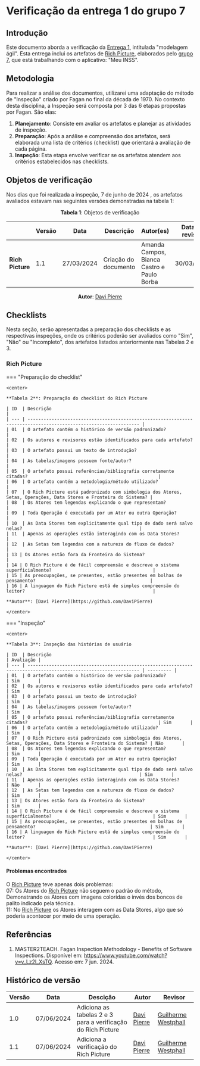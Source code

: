 # Verificação da entrega 1 do grupo 7

## Introdução

Este documento aborda a verificação da [Entrega 1](https://requisitos-de-software.github.io/2024.1-Meu-INSS/pre-rastreabilidade/rich_picture/), intitulada "modelagem ágil". Esta entrega inclui os artefatos de  [Rich Picture](https://requisitos-de-software.github.io/2024.1-Meu-INSS/pre-rastreabilidade/rich_picture/), elaborados pelo [grupo 7](https://requisitos-de-software.github.io/2024.1-Meu-INSS/), que está trabalhando com o aplicativo: "Meu INSS".

## Metodologia

Para realizar a análise dos documentos, utilizarei uma adaptação do método de "Inspeção" criado por Fagan no final da década de 1970. No contexto desta disciplina, a Inspeção será composta por 3 das 6 etapas propostas por Fagan. São elas:

1. **Planejamento**: Consiste em avaliar os artefatos e planejar as atividades de inspeção.
2. **Preparação**: Após a análise e compreensão dos artefatos, será elaborada uma lista de critérios (checklist) que orientará a avaliação de cada página.
3. **Inspeção**: Esta etapa envolve verificar se os artefatos atendem aos critérios estabelecidos nas checklists.

## Objetos de verificação

Nos dias que foi realizada a inspeção, 7 de junho de 2024 , os artefatos avaliados estavam nas seguintes versões demonstradas na tabela 1:

<center>

**Tabela 1**: Objetos de verificação

|                          | Versão | Data       | Descrição                                                                  | Autor(es)     | Data de revisão | Revisor(es)   |
| ------------------------ | ------ | ---------- | -------------------------------------------------------------------------- | ------------- | --------------- | ------------- |
| **Rich Picture**| 1.1 | 27/03/2024 | Criação do documento | Amanda Campos, Bianca Castro e Paulo Borba | 30/03/2024 | Johnny Lopes |

**Autor**: [Davi Pierre](https://github.com/DaviPierre)

</center>

## Checklists

Nesta seção, serão apresentadas a preparação dos checklists e as respectivas inspeções, onde os critérios poderão ser avaliados como "Sim", "Não" ou "Incompleto", dos artefatos listados anteriormente nas Tabelas 2 e 3.

### Rich Picture

=== "Preparação do checklist"

    <center>

    **Tabela 2**: Preparação do checklist do Rich Picture

    | ID  | Descrição                                                                                                        |
    | --- | ---------------------------------------------------------------------------------------------------------------- |
    | 01  | O artefato contém o histórico de versão padronizado?                                                             |
    | 02  | Os autores e revisores estão identificados para cada artefato?                                                   |
    | 03  | O artefato possui um texto de introdução?                                                                        |
    | 04  | As tabelas/imagens possuem fonte/autor?                                                                          |
    | 05  | O artefato possui referências/bibliografia corretamente citadas?                                                 |
    | 06  | O artefato contém a metodologia/método utilizado?                                                                |
    | 07  | O Rich Picture está padronizado com simbologia dos Atores, Setas, Operações, Data Stores e Fronteira do Sistema? |
    | 08  | Os Atores tem legendas explicando o que representam?                                                             |
    | 09  | Toda Operação é executada por um Ator ou outra Operação?                                                         |
    | 10  | As Data Stores tem explicitamente qual tipo de dado será salvo nelas?                                            |
    | 11  | Apenas as operações estão interagindo com os Data Stores?                                                        |
    | 12  | As Setas tem legendas com a natureza do fluxo de dados?                                                          |
    | 13 | Os Atores estão fora da Fronteira do Sistema?                                                                     |
    | 14 | O Rich Picture é de fácil compreensão e descreve o sistema superficialmente?                                      |
    | 15 | As preocupações, se presentes, estão presentes em bolhas de pensamento?                                           |
    | 16 | A linguagem do Rich Picture está de simples compreensão do leitor?                                                |
    
    **Autor**: [Davi Pierre](https://github.com/DaviPierre)

    </center>

=== "Inspeção"

    <center>

    **Tabela 3**: Inspeção das histórias de usuário

    | ID  | Descrição                                                                                                        | Avaliação |
    | --- | ---------------------------------------------------------------------------------------------------------------- | --------- |
    | 01  | O artefato contém o histórico de versão padronizado?                                                             | Sim       |
    | 02  | Os autores e revisores estão identificados para cada artefato?                                                   | Sim       |
    | 03  | O artefato possui um texto de introdução?                                                                        | Sim       |
    | 04  | As tabelas/imagens possuem fonte/autor?                                                                          | Sim       |
    | 05  | O artefato possui referências/bibliografia corretamente citadas?                                                 | Sim       |
    | 06  | O artefato contém a metodologia/método utilizado?                                                                | Sim       |
    | 07  | O Rich Picture está padronizado com simbologia dos Atores, Setas, Operações, Data Stores e Fronteira do Sistema? | Não       |
    | 08  | Os Atores tem legendas explicando o que representam?                                                             | Sim       |
    | 09  | Toda Operação é executada por um Ator ou outra Operação?                                                         | Sim       |
    | 10  | As Data Stores tem explicitamente qual tipo de dado será salvo nelas?                                            | Sim       |
    | 11  | Apenas as operações estão interagindo com os Data Stores?                                                        | Não       |
    | 12  | As Setas tem legendas com a natureza do fluxo de dados?                                                          | Sim       |
    | 13 | Os Atores estão fora da Fronteira do Sistema?                                                                     | Sim       |
    | 14 | O Rich Picture é de fácil compreensão e descreve o sistema superficialmente?                                      | Sim       |
    | 15 | As preocupações, se presentes, estão presentes em bolhas de pensamento?                                           | Sim       |
    | 16 | A linguagem do Rich Picture está de simples compreensão do leitor?                                                | Sim       |
    
    **Autor**: [Davi Pierre](https://github.com/DaviPierre)

    </center>
#### Problemas encontrados
O [Rich Picture](https://requisitos-de-software.github.io/2024.1-Meu-INSS/pre-rastreabilidade/rich_picture/) teve apenas dois problemas:
<br>07: Os Atores do [Rich Picture](https://requisitos-de-software.github.io/2024.1-Meu-INSS/pre-rastreabilidade/rich_picture/) não seguem o padrão do método, Demonstrando os Atores com imagens coloridas o invés dos boncos de palito indicado pela técnica.
<br>11: No [Rich Picture](https://requisitos-de-software.github.io/2024.1-Meu-INSS/pre-rastreabilidade/rich_picture/) os Atores interagem com as Data Stores, algo que só poderia acontecer por meio de uma operação.



## Referências

1. MASTER2TEACH. Fagan Inspection Methodology - Benefits of Software Inspections. Disponível em: https://www.youtube.com/watch?v=v_Lz2l_XsTQ. Acesso em: 7 jun. 2024.


## Histórico de versão

| Versão | Data       | Descição                                      | Autor                                           | Revisor                                           |
| ------ | ---------- | --------------------------------------------- | ----------------------------------------------- | ------------------------------------------------- |
| 1.0  | 07/06/2024 | Adiciona as tabelas 2 e 3 para a verificação do Rich Picture | [Davi Pierre](https://github.com/DaviPierre) | [Guilherme Westphall](https://github.com/west7) |
| 1.1  | 07/06/2024 | Adiciona a verificação do Rich Picture                       | [Davi Pierre](https://github.com/DaviPierre) | [Guilherme Westphall](https://github.com/west7) |
